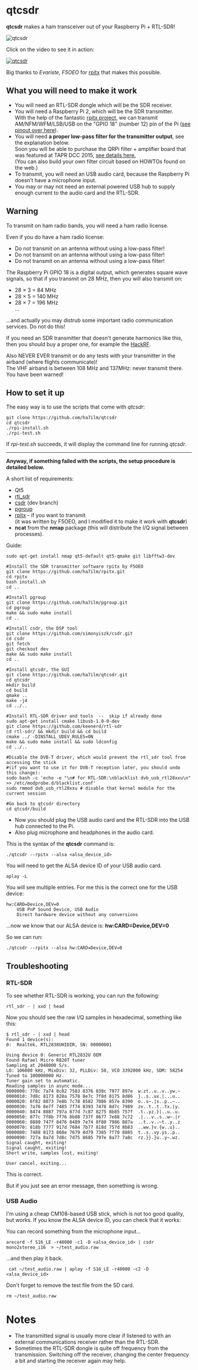 # qtcsdr

**qtcsdr** makes a ham transceiver out of your Raspberry Pi + RTL-SDR!

![qtcsdr](/screenshot.png?raw=true)

Click on the video to see it in action:

<a href="https://www.youtube.com/watch?v=3Y8qJ6nmNPY" target="_blank"><img src="http://ha5kfu.sch.bme.hu/up/levlista/qtcsdr-screenshot-youtube.png" 
alt="qtcsdr"/></a>

Big thanks to *Evariste, F5OEO* for <a href="https://github.com/F5OEO/rpitx/">rpitx</a> that makes this possible.

## What you will need to make it work
* You will need an RTL-SDR dongle which will be the SDR receiver.
* You will need a Raspberry Pi 2, which will be the SDR transmitter.<br />With the help of the fantastic <a href="https://github.com/F5OEO/rpitx">rpitx project</a>, we can transmit AM/NFM/WFM/LSB/USB on the "GPIO 18" (number 12) pin of the Pi (<a href="http://301o583r8shhildde3s0vcnh.wpengine.netdna-cdn.com/wp-content/uploads/2015/04/Raspberry-Pi-GPIO-compressed.jpg">see pinout over here</a>).
* You will need **a proper low-pass filter for the transmitter output**, see the explanation below.<br />Soon you will be able to purchase the QRPi filter + amplifier board that was featured at TAPR DCC 2015, <a href="http://rfsparkling.com/qrpi">see details here.</a><br />(You can also build your own filter circuit based on HOWTOs found on the web.)
* To transmit, you will need an USB audio card, because the Raspberry Pi doesn't have a microphone input. 
* You may or may not need an external powered USB hub to supply enough current to the audio card and the RTL-SDR.

## Warning

To transmit on ham radio bands, you will need a ham radio license.

Even if you do have a ham radio license:

* Do not transmit on an antenna without using a low-pass filter!
* Do not transmit on an antenna without using a low-pass filter!
* Do not transmit on an antenna without using a low-pass filter!
 
The Raspberry Pi GPIO 18 is a digital output, which generates square wave signals, so that if you transmit on 28 MHz, then you will also transmit on:

* 28 × 3 = 84 MHz
* 28 × 5 = 140 MHz
* 28 × 7 = 196 MHz<br/>...

...and actually you may distrub some important radio communication services. Do not do this!

If you need an SDR transmitter that doesn't generate harmonics like this, then you should buy a proper one, for example the <a href="https://greatscottgadgets.com/hackrf/">HackRF</a>.

Also NEVER EVER transmit or do any tests with your transmitter in the airband (where flights communicate)! <br />
The VHF airband is between 108 MHz and 137MHz: never transmit there. You have been warned!

## How to set it up

The easy way is to use the scripts that come with *qtcsdr*:

    git clone https://github.com/ha7ilm/qtcsdr
    cd qtcsdr
    ./rpi-install.sh
    ./rpi-test.sh

If *rpi-test.sh* succeeds, it will display the command line for running *qtcsdr*.

---

**Anyway, if something failed with the scripts, the setup procedure is detailed below.**

A short list of requirements:

* Qt5
* <a href="http://sdr.osmocom.org/trac/wiki/rtl-sdr">rtl_sdr</a>
* <a href="https://github.com/simonyiszk/csdr">csdr</a> (dev branch)
* <a href="https://github.com/ha7ilm/pgroup">pgroup</a>
* <a href="https://github.com/ha7ilm/rpitx">rpitx</a> - if you want to transmit<br />(it was written by F5OEO, and I modified it to make it work with **qtcsdr**)
* **ncat** from the **nmap** package (this will distribute the I/Q signal between processes).

Guide:

    sudo apt-get install nmap qt5-default qt5-qmake git libfftw3-dev

    #Install the SDR transmitter software rpitx by F5OEO
    git clone https://github.com/ha7ilm/rpitx.git
    cd rpitx
    bash install.sh
    cd ..
    
    #Install pgroup
    git clone https://github.com/ha7ilm/pgroup.git
    cd pgroup
    make && sudo make install
    cd ..
    
    #Install csdr, the DSP tool
    git clone https://github.com/simonyiszk/csdr.git
    cd csdr
    git fetch
    git checkout dev
    make && sudo make install
    cd ..
    
    #Install qtcsdr, the GUI
    git clone https://github.com/ha7ilm/qtcsdr.git
    cd qtcsdr
    mkdir build
    cd build
    qmake ..
    make -j4
    cd ../..
    
    #Install RTL-SDR driver and tools  --  skip if already done
    sudo apt-get install cmake libusb-1.0-0-dev 
    git clone https://github.com/keenerd/rtl-sdr
    cd rtl-sdr/ && mkdir build && cd build
    cmake ../ -DINSTALL_UDEV_RULES=ON
    make && sudo make install && sudo ldconfig
    cd ../..

    #Disable the DVB-T driver, which would prevent the rtl_sdr tool from accessing the stick
    #(if you want to use it for DVB-T reception later, you should undo this change):
    sudo bash -c 'echo -e "\n# for RTL-SDR:\nblacklist dvb_usb_rtl28xxu\n" >> /etc/modprobe.d/blacklist.conf'
    sudo rmmod dvb_usb_rtl28xxu # disable that kernel module for the current session
    
    #Go back to qtcsdr directory
    cd qtcsdr/build

* Now you should plug the USB audio card and the RTL-SDR into the USB hub connected to the Pi. 
* Also plug microphone and headphones in the audio card.

This is the syntax of the **qtcsdr** command is:

    ./qtcsdr --rpitx --alsa <alsa_device_id>

You will need to get the ALSA device ID of your USB audio card.

    aplay -L

You will see multiple entries. For me this is the correct one for the USB device:

    hw:CARD=Device,DEV=0
        USB PnP Sound Device, USB Audio
        Direct hardware device without any conversions

...now we know that our ALSA device is: **hw:CARD=Device,DEV=0**

So we can run:

    ./qtcsdr --rpitx --alsa hw:CARD=Device,DEV=0

## Troubleshooting

### RTL-SDR

To see whether RTL-SDR is working, you can run the following:

    rtl_sdr - | xxd | head
    
Now you should see the raw I/Q samples in hexadecimal, something like this:

    $ rtl_sdr - | xxd | head
    Found 1 device(s):
    0:  Realtek, RTL2838UHIDIR, SN: 00000001
    
    Using device 0: Generic RTL2832U OEM
    Found Rafael Micro R820T tuner
    Sampling at 2048000 S/s.
    LO: 106000 kHz, MixDiv: 32, PLLDiv: 58, VCO 3392000 kHz, SDM: 58254 
    Tuned to 100000000 Hz.
    Tuner gain set to automatic.
    Reading samples in async mode...
    0000000: 778c 7a74 8c82 7583 8376 838c 7977 897e  w.zt..u..v..yw.~
    0000010: 7d8c 8173 828a 7578 8e7c 7f8d 8175 8d86  }..s..ux.|...u..
    0000020: 6f82 8873 7e8b 7c78 8582 7086 857e 8390  o..s~.|x..p..~..
    0000030: 7a76 8e7f 7485 7f74 8393 7478 8d7c 7989  zv..t..t..tx.|y.
    0000040: 8474 8887 797a 877d 7c87 8275 8b85 757f  .t..yz.}|..u..u.
    0000050: 877c 7f8b 7f76 8b88 737f 8677 7e88 7c72  .|...v..s..w~.|r
    0000060: 8880 747f 8476 8489 7e74 8f80 7986 887a  ..t..v..~t..y..z
    0000070: 818b 7777 917d 7684 7b77 818d 757d 8b83  ..ww.}v.{w..u}..
    0000080: 7488 8173 868e 7679 8d79 7385 7f70 8885  t..s..vy.ys..p..
    0000090: 727a 8a7d 7d8c 7d75 8685 797e 8a77 7a8c  rz.}}.}u..y~.wz.
    Signal caught, exiting!
    Signal caught, exiting!
    Short write, samples lost, exiting!
    
    User cancel, exiting...

This is correct.

But if you just see an error message, then something is wrong.

### USB Audio

I'm using a cheap CM108-based USB stick, which is not too good quality, but works. 
If you know the ALSA device ID, you can check that it works:

You can record something from the microphone input...

    arecord -f S16_LE -r48000 -c1 -D <alsa_device_id> | csdr mono2stereo_i16  > ~/test_audio.raw

...and then play it back.

     cat ~/test_audio.raw | aplay -f S16_LE -r48000 -c2 -D <alsa_device_id>

Don't forget to remove the test file from the SD card.

    rm ~/test_audio.raw

# Notes

* The transmitted signal is usually more clear if listened to with an external communications receiver rather than the RTL-SDR.
* Sometimes the RTL-SDR dongle is quite off frequency from the transmission. Switching off the receiver, changing the center frequency a bit and starting the receiver again may help.
